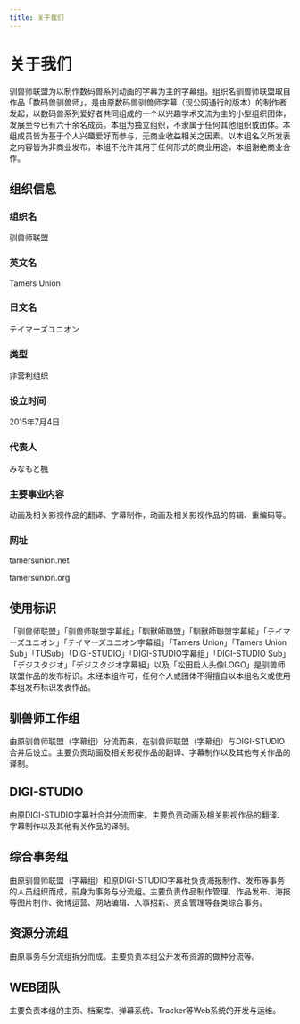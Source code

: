 ```yaml
---
title: 关于我们
---
```


# 关于我们

驯兽师联盟为以制作数码兽系列动画的字幕为主的字幕组。组织名驯兽师联盟取自作品「数码兽驯兽师」，是由原数码兽驯兽师字幕（现公网通行的版本）的制作者发起，以数码兽系列爱好者共同组成的一个以兴趣学术交流为主的小型组织团体，发展至今已有六十余名成员。本组为独立组织，不隶属于任何其他组织或团体。本组成员皆为基于个人兴趣爱好而参与，无商业收益相关之因素。以本组名义所发表之内容皆为非商业发布，本组不允许其用于任何形式的商业用途，本组谢绝商业合作。

## 组织信息

### 组织名

驯兽师联盟

### 英文名

Tamers Union

### 日文名

テイマーズユニオン

### 类型

非营利组织

### 设立时间

2015年7月4日

### 代表人

みなもと楓

### 主要事业内容

动画及相关影视作品的翻译、字幕制作，动画及相关影视作品的剪辑、重编码等。

### 网址

tamersunion.net

tamersunion.org

## 使用标识

「驯兽师联盟」「驯兽师联盟字幕组」「馴獸師聯盟」「馴獸師聯盟字幕組」「テイマーズユニオン」「テイマーズユニオン字幕組」「Tamers Union」「Tamers Union Sub」「TUSub」「DIGI-STUDIO」「DIGI-STUDIO字幕组」「DIGI-STUDIO Sub」「デジスタジオ」「デジスタジオ字幕組」以及「松田启人头像LOGO」是驯兽师联盟作品的发布标识。未经本组许可，任何个人或团体不得擅自以本组名义或使用本组发布标识发表作品。

## 驯兽师工作组

由原驯兽师联盟（字幕组）分流而来，在驯兽师联盟（字幕组）与DIGI-STUDIO合并后设立。主要负责动画及相关影视作品的翻译、字幕制作以及其他有关作品的译制。

## DIGI-STUDIO

由原DIGI-STUDIO字幕社合并分流而来。主要负责动画及相关影视作品的翻译、字幕制作以及其他有关作品的译制。

## 综合事务组

由原驯兽师联盟（字幕组）和原DIGI-STUDIO字幕社负责海报制作、发布等事务的人员组织而成，前身为事务与分流组。主要负责作品制作管理、作品发布、海报等图片制作、微博运营、网站编辑、人事招新、资金管理等各类综合事务。

## 资源分流组

由原事务与分流组拆分而成。主要负责本组公开发布资源的做种分流等。

## WEB团队

主要负责本组的主页、档案库、弹幕系统、Tracker等Web系统的开发与运维。
